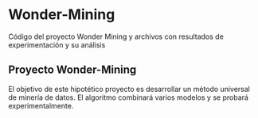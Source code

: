 # Wonder-Mining
Código del proyecto Wonder Mining y archivos con resultados de experimentación y su análisis

## Proyecto Wonder-Mining
El objetivo de este hipotético proyecto es desarrollar un método universal de minería de datos. El algoritmo combinará varios modelos y se probará experimentalmente.

